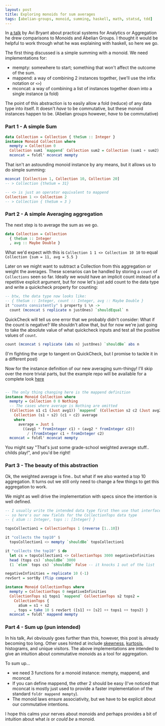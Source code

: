 ```yaml
---
layout: post
title: Exploring monoids for sum averages
tags: [abelian-groups, monoid, summing, haskell, math, statsd, tdd]
---
```


In [a talk](https://www.youtube.com/watch?v=cMY1KVrJk0w) by Avi Bryant about
practical systems for Analytics or Aggregation he drew comparisons to Monoids
and Abelian Groups. I thought it would be helpful to work through what he was
explaining with haskell, so here we go.

The first thing discussed is a simple summing with a monoid. We need implementations for:

- mempty: somewhere to start; something that won't affect the outcome of the sum.
- mappend: a way of combining 2 instances together, (we'll use the infix notation or `<>`)
- mconcat: a way of combining a list of instances together down into a single instance (a fold)

The point of this abstraction is to easily allow a fold (reduce) of any data type into itself.
It doesn't _have_ to be commutative, but these monoid instances happen to be. (Abelian groups however, _have_ to be commutative)

### Part 1 - A simple Sum

```haskell
data Collection = Collection { theSum :: Integer }
instance Monoid Collection where
  mempty = Collection 0
  Collection sum1 `mappend` Collection sum2 = Collection (sum1 + sum2)
  mconcat = foldl' mconcat mempty
```

That isn't an astounding monoid instance by any means, but it allows us to do simple summing:

```haskell
mconcat [Collection 1, Collection 10, Collection 20]
-- > Collection {theSum = 31}

-- <> is just an operator equivalent to mappend
Collection 1 <> Collection 2
-- > Collection { theSum = 3 }
```

### Part 2 - A simple Averaging aggregation

The next step is to average the sum as we go.

```haskell
data Collection = Collection 
  { theSum :: Integer
  , avg :: Maybe Double }
```

What we'd expect with this is `Collection 1 1 <> Collection 10 10` to equal
`Collection {sum = 11, avg = 5.5 }`

Later on we might want to subtract a Collection from this aggregation or weight
the averages. These scenarios can be handled by storing a `count` of
`Collections` seen so far. Ideally we would have an implicit count instead of a
repetitive explicit argument, but for now let's just add count to the data type
and write a quickcheck property for counting:

```haskell
-- btw, the data type now looks like:
-- { theSum :: Integer, count :: Integer, avg :: Maybe Double }
it "counts consistently" $ property $ \n ->
  count (mconcat $ replicate n justOnes) `shouldEqual` n
```

QuickCheck will tell us one error that we probably didn't consider: What if the count
is negative? We shouldn't allow that, but for now we're just going to take the
absolute value of what quickcheck inputs and test all the positive values of `count`.

```haskell
count (mconcat $ replicate (abs n) justOnes) `shouldBe` abs n
```

(I'm fighting the urge to tangent on QuickCheck, but I promise to tackle it in a different post)

Now for the instance definition of our new averaging sum-thingy! I'll skip over
the more trivial parts, but the example repo will be available for a complete
look [here](https://github.com/tippenein/commutative-monoid-example)

```haskell

-- The only thing changing here is the mappend definition
instance Monoid Collection where
  mempty = Collection 0 0 Nothing
  -- The cases where average is Nothing are omitted
  (Collection s1 c1 (Just avg1)) `mappend` (Collection s2 c2 (Just avg2)) =
    Collection (s1 + s2) (c1 + c2) average
    where
      average = Just $
        ((avg1 * fromInteger c1) + (avg2 * fromInteger c2))
          / (fromInteger c1 + fromInteger c2)
  mconcat = foldl' mconcat mempty
```

You might say "That's just some grade-school weighted average stuff.. childs play!", and you'd be right!

### Part 3 - The beauty of this abstraction

Ok, the weighted average is fine.. but what if we also wanted a top 10 aggregation.
It turns out we still only need to change a few things to get this aggregation to work.

We might as well drive the implementation with specs since the intention is well defined.

```haskell
-- I usually write the intended data type first then use that interface to build specs.
-- so here's our new fields for the CollectionTops data type
-- { aSum :: Integer, tops :: [Integer] }

topsCollection1 = CollectionTops 1 (reverse [1..10])

it "collects the top10" $
  topsCollection1 <> mempty `shouldBe` topsCollection1

it "collects the top10" $ do
  let cs = topsCollection1 <> CollectionTops 3000 negativeInfinities
  head (tops cs) `shouldBe` 3000
  (1 `elem` tops cs) `shouldBe` False -- it knocks 1 out of the list
```

```haskell
negativeInfinities = replicate 10 (-1)
revSort = sortBy (flip compare)

instance Monoid CollectionTops where
  mempty = CollectionTops 0 negativeInfinities
  CollectionTops s1 tops1 `mappend` CollectionTops s2 tops2 =
    CollectionTops {
      aSum = s1 + s2
    , tops = take 10 $ revSort ([s1] ++ [s2] ++ tops1 ++ tops2) }
  mconcat = foldl' mappend mempty
```

### Part 4 - Sum up (pun intended)

In his talk, Avi obviously goes further than this, however, this post is already becoming
too long. Other uses hinted at include
[skewness](https://en.wikipedia.org/wiki/Skewness),
[kurtosis](https://en.wikipedia.org/wiki/Kurtosis), histograms, and unique
visitors. The above implementations are intended to give an intuition about
commutative monoids as a tool for aggregation.

To sum up...

- we need 3 functions for a monoid instance: mempty, mappend, and
  mconcat. 
- If you can define mappend, the other 2 should be easy (I've noticed
  that mconcat is mostly just used to provide a faster implementation of the
  standard `foldr mappend mempty`). 
- The monoid laws ensure associativity, but we have to be explicit about our commutative intentions.

I hope this calms your nerves about monoids and perhaps provides a bit of
intuition about what _is_ or _could be_ a monoid.
